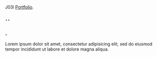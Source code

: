 J03l [Portfolio](http://joelsigel.com).

## ``

**-**

Lorem ipsum dolor sit amet, consectetur adipisicing elit, sed do eiusmod tempor incididunt ut labore et dolore magna aliqua.
